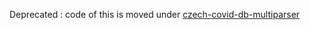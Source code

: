 Deprecated : code of this is moved under [czech-covid-db-multiparser](https://github.com/kukosek/czech-covid-db-multiparser)
